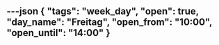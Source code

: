 ---json
{
"tags": "week_day",
  "open": true,
  "day_name": "Freitag",
  "open_from": "10:00",
  "open_until": "14:00"
}
---
